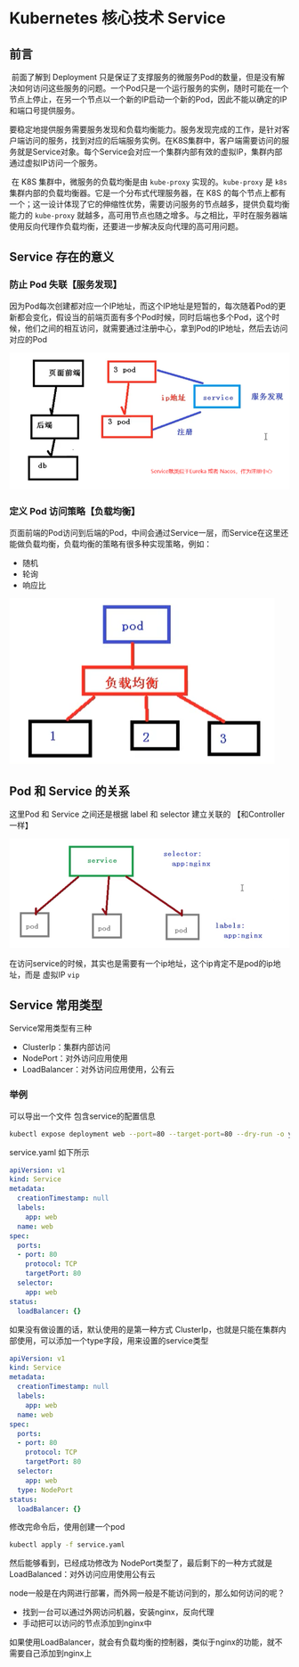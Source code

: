 # Kubernetes 核心技术 Service

## 前言

​	前面了解到 Deployment 只是保证了支撑服务的微服务Pod的数量，但是没有解决如何访问这些服务的问题。一个Pod只是一个运行服务的实例，随时可能在一个节点上停止，在另一个节点以一个新的IP启动一个新的Pod，因此不能以确定的IP和端口号提供服务。

​	要稳定地提供服务需要服务发现和负载均衡能力。服务发现完成的工作，是针对客户端访问的服务，找到对应的后端服务实例。在K8S集群中，客户端需要访问的服务就是Service对象。每个Service会对应一个集群内部有效的虚拟IP，集群内部通过虚拟IP访问一个服务。

​	在 K8S 集群中，微服务的负载均衡是由 `kube-proxy` 实现的。`kube-proxy` 是 `k8s` 集群内部的负载均衡器。它是一个分布式代理服务器，在 K8S 的每个节点上都有一个；这一设计体现了它的伸缩性优势，需要访问服务的节点越多，提供负载均衡能力的 `kube-proxy` 就越多，高可用节点也随之增多。与之相比，平时在服务器端使用反向代理作负载均衡，还要进一步解决反向代理的高可用问题。

## Service 存在的意义

### 防止 Pod 失联【服务发现】

​	因为Pod每次创建都对应一个IP地址，而这个IP地址是短暂的，每次随着Pod的更新都会变化，假设当的前端页面有多个Pod时候，同时后端也多个Pod，这个时候，他们之间的相互访问，就需要通过注册中心，拿到Pod的IP地址，然后去访问对应的Pod

![image-20201117093606710](images/image-20201117093606710.png)

### 定义 Pod 访问策略【负载均衡】

页面前端的Pod访问到后端的Pod，中间会通过Service一层，而Service在这里还能做负载均衡，负载均衡的策略有很多种实现策略，例如：

- 随机
- 轮询
- 响应比

![image-20201117093902459](images/image-20201117093902459.png)

## Pod 和 Service 的关系

这里Pod 和 Service 之间还是根据 label 和 selector 建立关联的 【和Controller一样】

![image-20201117094142491](images/image-20201117094142491.png)

在访问service的时候，其实也是需要有一个ip地址，这个ip肯定不是pod的ip地址，而是 虚拟IP `vip` 

## Service 常用类型

Service常用类型有三种

- ClusterIp：集群内部访问
- NodePort：对外访问应用使用
- LoadBalancer：对外访问应用使用，公有云

### 举例

可以导出一个文件 包含service的配置信息

```bash
kubectl expose deployment web --port=80 --target-port=80 --dry-run -o yaml > service.yaml
```

service.yaml 如下所示

```yaml
apiVersion: v1
kind: Service
metadata:
  creationTimestamp: null
  labels:
    app: web
  name: web
spec:
  ports:
  - port: 80
    protocol: TCP
    targetPort: 80
  selector:
    app: web
status:
  loadBalancer: {}
```

如果没有做设置的话，默认使用的是第一种方式 ClusterIp，也就是只能在集群内部使用，可以添加一个type字段，用来设置的service类型

```yaml
apiVersion: v1
kind: Service
metadata:
  creationTimestamp: null
  labels:
    app: web
  name: web
spec:
  ports:
  - port: 80
    protocol: TCP
    targetPort: 80
  selector:
    app: web
  type: NodePort
status:
  loadBalancer: {}
```

修改完命令后，使用创建一个pod

```bash
kubectl apply -f service.yaml
```

然后能够看到，已经成功修改为 NodePort类型了，最后剩下的一种方式就是LoadBalanced：对外访问应用使用公有云

node一般是在内网进行部署，而外网一般是不能访问到的，那么如何访问的呢？

- 找到一台可以通过外网访问机器，安装nginx，反向代理
- 手动把可以访问的节点添加到nginx中

如果使用LoadBalancer，就会有负载均衡的控制器，类似于nginx的功能，就不需要自己添加到nginx上